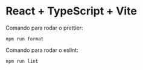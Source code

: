 # React + TypeScript + Vite

Comando para rodar o prettier:
```
npm run format
```

Comando para rodar o eslint:
```
npm run lint
```
